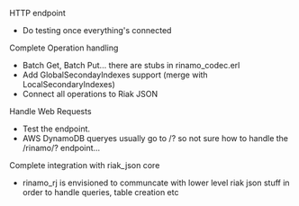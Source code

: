 HTTP endpoint

* Do testing once everything's connected

Complete Operation handling

* Batch Get, Batch Put... there are stubs in rinamo_codec.erl
* Add GlobalSecondayIndexes support (merge with LocalSecondaryIndexes)
* Connect all operations to Riak JSON

Handle Web Requests

* Test the endpoint.
* AWS DynamoDB queryes usually go to /? so not sure how to handle the /rinamo/? endpoint...

Complete integration with riak_json core

* rinamo_rj is envisioned to communcate with lower level riak json stuff in order to handle queries, table creation etc